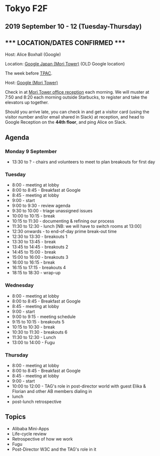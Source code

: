 # Tokyo F2F
## 2019 September 10 - 12 (Tuesday-Thursday)
## *** LOCATION/DATES CONFIRMED ***

Host: Alice Boxhall (Google)

Location: [Google Japan (Mori Tower)](https://goo.gl/maps/ER5NeLY1V2P2) (OLD Google location)

The week before [TPAC](https://www.w3.org/2019/09/TPAC/).

Host: [Google (Mori Tower)](https://goo.gl/maps/ER5NeLY1V2P2)

Check in at [Mori Tower office reception](https://www.mori.co.jp/en/office/japan/roppongihillsmt/image2.html) each morning. We will muster at 7:50 and 8:20 each morning outside Starbucks, to register and take the elevators up together.

Should you arrive late, you can check in and get a visitor card (using the visitor number and/or email shared in Slack) at reception, and head to Google Reception on the **44th floor**, and ping Alice on Slack.


## Agenda

### Monday 9 September


* 13:30 to ? - chairs and volunteers to meet to plan breakouts for first day

### Tuesday

* 8:00 - meeting at lobby
* 8:00 to 8:45 - Breakfast at Google
* 8:45 - meeting at lobby
* 9:00 - start
* 9:00 to 9:30 - review agenda
* 9:30 to 10:00 - triage unassigned issues
* 10:00 to 10:15 - break
* 10:15 to 11:30 - documenting & refining our process
* 11:30 to 12:30 - lunch [NB: we will have to switch rooms at 13:00]
* 12:30 onwards - to end-of-day prime break-out time
* 12:30 to 13:30 - breakouts 1
* 13:30 to 13:45 - break
* 13:45 to 14:45 - breakouts 2
* 14:45 to 15:00 - break
* 15:00 to 16:00 - breakouts 3
* 16:00 to 16:15 - break
* 16:15 to 17:15 - breakouts 4
* 18:15 to 18:30 - wrap-up

### Wednesday

* 8:00 - meeting at lobby
* 8:00 to 8:45 - Breakfast at Google
* 8:45 - meeting at lobby
* 9:00 - start
* 9:00 to 9:15 - meeting schedule
* 9:15 to 10:15 - breakouts 5
* 10:15 to 10:30 - break
* 10:30 to 11:30 - breakouts 6
* 11:30 to 12:30 - Lunch
* 13:00 to 14:00 - Fugu 

### Thursday

* 8:00 - meeting at lobby
* 8:00 to 8:45 - Breakfast at Google
* 8:45 - meeting at lobby
* 9:00 - start
* 10:00 to 12:00 - TAG's role in post-director world with guest Elika & Florian and other AB members dialing in
* lunch
* post-lunch retrospective

## Topics

* Alibaba Mini-Apps
* Life-cycle review
* Retrospective of how we work
* Fugu
* Post-Director W3C and the TAG's role in it

